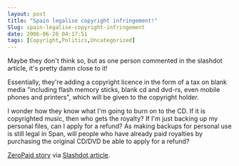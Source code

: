 ```yaml
---
layout: post
title: "Spain legalise copyright infringement!"
Slug: spain-legalise-copyright-infringement
date: 2006-06-28 04:17:51
tags: [Copyright,Politics,Uncategorized]
---
```

Maybe they don't think so, but as one person commented in the slashdot article, it's pretty damn close to it!

Essentially, they're adding a copyright licence in the form of a tax on blank media "including flash memory sticks, blank cd and dvd-rs, even mobile phones and printers", which will be given to the copyright holder.

I wonder how they know what I'm going to burn on to the CD. If it is copyrighted music, then who gets the royalty? If I'm just backing up my personal files, can I apply for a refund? As making backups for personal use is still legal in Span, will people who have already paid royalties by purchasing the original CD/DVD be able to apply for a refund?

[ZeroPaid story](http://www.zeropaid.com/news/6672/Spain+Adds+'Copyright+Tax'+to+Blank+Media) via [Slashdot article](http://yro.slashdot.org/article.pl?sid=06/06/27/2156220).
